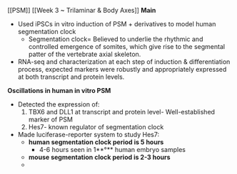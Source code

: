 [[PSM]]
[[Week 3 ~ Trilaminar & Body Axes]]
**Main** 
- Used iPSCs in vitro induction of PSM + derivatives to model human segmentation clock
	- Segmentation clock= Believed to underlie the rhythmic and controlled emergence of somites, which give rise to the segmental patter of the vertebrate axial skeleton. 
- RNA-seq and characterization at each step of induction & differentiation process, expected markers were robustly and appropriately expressed at both transcript and protein levels.

**Oscillations in human in vitro PSM**
- Detected the expression of:
	1. TBX6 and DLL1 at transcript and protein level- Well-established marker of PSM
	2. Hes7- known regulator of segmentation clock
- Made luciferase-reporter system to study Hes7:
	- **human segmentation clock period is 5 hours**
		- 4-6 hours seen in 1**°** human embryo samples
	 - **mouse segmentation clock period is 2-3 hours**
	 - 